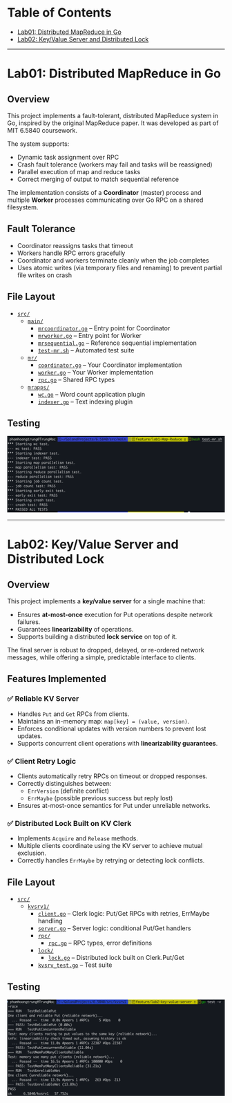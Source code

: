 # Table of Contents

- [Lab01: Distributed MapReduce in Go](#lab01-distributed-mapreduce-in-go)
- [Lab02: Key/Value Server and Distributed Lock](#lab02-keyvalue-server-and-distributed-lock)

---

# Lab01: Distributed MapReduce in Go

## Overview

This project implements a fault-tolerant, distributed MapReduce system in Go, inspired by the original MapReduce paper. It was developed as part of MIT 6.5840 coursework.

The system supports:

- Dynamic task assignment over RPC
- Crash fault tolerance (workers may fail and tasks will be reassigned)
- Parallel execution of map and reduce tasks
- Correct merging of output to match sequential reference

The implementation consists of a **Coordinator** (master) process and multiple **Worker** processes communicating over Go RPC on a shared filesystem.

## Fault Tolerance

- Coordinator reassigns tasks that timeout
- Workers handle RPC errors gracefully
- Coordinator and workers terminate cleanly when the job completes
- Uses atomic writes (via temporary files and renaming) to prevent partial file writes on crash

## File Layout

- [`src/`](src/)
    - [`main/`](src/main/)
        - [`mrcoordinator.go`](src/main/mrcoordinator.go) – Entry point for Coordinator
        - [`mrworker.go`](src/main/mrworker.go) – Entry point for Worker
        - [`mrsequential.go`](src/main/mrsequential.go) – Reference sequential implementation
        - [`test-mr.sh`](src/main/test-mr.sh) – Automated test suite
    - [`mr/`](src/mr/)
        - [`coordinator.go`](src/mr/coordinator.go) – Your Coordinator implementation
        - [`worker.go`](src/mr/worker.go) – Your Worker implementation
        - [`rpc.go`](src/mr/rpc.go) – Shared RPC types
    - [`mrapps/`](src/mrapps/)
        - [`wc.go`](src/mrapps/wc.go) – Word count application plugin
        - [`indexer.go`](src/mrapps/indexer.go) – Text indexing plugin



## Testing
![Lab01 result](images/Lab01.png)

---
# Lab02: Key/Value Server and Distributed Lock

## Overview

This project implements a **key/value server** for a single machine that:

- Ensures **at-most-once** execution for Put operations despite network failures.
- Guarantees **linearizability** of operations.
- Supports building a distributed **lock service** on top of it.

The final server is robust to dropped, delayed, or re-ordered network messages, while offering a simple, predictable interface to clients.

## Features Implemented
### ✅ Reliable KV Server
- Handles `Put` and `Get` RPCs from clients.
- Maintains an in-memory map: `map[key] = (value, version)`.
- Enforces conditional updates with version numbers to prevent lost updates.
- Supports concurrent client operations with **linearizability guarantees**.

### ✅ Client Retry Logic
- Clients automatically retry RPCs on timeout or dropped responses.
- Correctly distinguishes between:
    - `ErrVersion` (definite conflict)
    - `ErrMaybe` (possible previous success but reply lost)
- Ensures at-most-once semantics for Put under unreliable networks.

### ✅ Distributed Lock Built on KV Clerk
- Implements `Acquire` and `Release` methods.
- Multiple clients coordinate using the KV server to achieve mutual exclusion.
- Correctly handles `ErrMaybe` by retrying or detecting lock conflicts.

## File Layout

- [`src/`](src/)
    - [`kvsrv1/`](src/kvsrv1/)
        - [`client.go`](src/kvsrv1/client.go) – Clerk logic: Put/Get RPCs with retries, ErrMaybe handling
        - [`server.go`](src/kvsrv1/server.go) – Server logic: conditional Put/Get handlers
        - [`rpc/`](src/kvsrv1/rpc/)
            - [`rpc.go`](src/kvsrv1/rpc/rpc.go) – RPC types, error definitions
        - [`lock/`](src/kvsrv1/lock/)
            - [`lock.go`](src/kvsrv1/lock/lock.go) – Distributed lock built on Clerk.Put/Get
        - [`kvsrv_test.go`](src/kvsrv1/kvsrv_test.go) – Test suite

## Testing
![Lab02 result](images/Lab02.png)